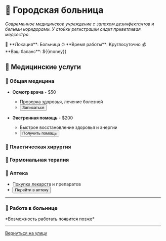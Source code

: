 # 🏥 Городская больница

*Современное медицинское учреждение с запахом дезинфектантов и белыми коридорами. У стойки регистрации сидит приветливая медсестра.*

<div class="location-info">
📍 **Локация**: Больница  
⏰ **Время работы**: Круглосуточно  
💰 **Ваш баланс**: $<span id="money-display">{{money}}</span>
</div>

## 🏥 Медицинские услуги

### 💊 Общая медицина
- **Осмотр врача** - $50
  - Проверка здоровья, лечение болезней
  - <button onclick="goToService('general_checkup')">Записаться</button>

- **Экстренная помощь** - $200
  - Быстрое восстановление здоровья и энергии
  - <button onclick="goToService('emergency')">Получить помощь</button>

### 💉 Пластическая хирургия

<div id="surgery-options">
<!-- Опции операций будут загружены динамически -->
</div>

### 💊 Гормональная терапия

<div id="hormone-options">
<!-- Опции гормонов будут загружены динамически -->
</div>

### 🏪 Аптека
- Покупка лекарств и препаратов
- <button onclick="goToService('pharmacy')">Перейти в аптеку</button>

---

### 💼 Работа в больнице
<div id="job-section">
<p class="hint">*Возможность работать появится позже*</p>
</div>

---

[Вернуться на улицу](street)

<script>
// Загрузка опций операций
function loadSurgeryOptions() {
  const container = document.getElementById('surgery-options');
  const bodySystem = window.store.body || {};
  
  const surgeries = [
    {
      id: 'breast_augmentation',
      name: 'Увеличение груди',
      description: `Текущий размер: ${getBreastSize()}`,
      price: 5000,
      requirements: { money: 5000 },
      disabled: bodySystem.breastSize >= 6
    },
    {
      id: 'breast_reduction',
      name: 'Уменьшение груди',
      description: 'Уменьшить размер груди',
      price: 4000,
      requirements: { money: 4000, breastSize: 1 },
      disabled: bodySystem.breastSize <= 0
    },
    {
      id: 'butt_augmentation',
      name: 'Увеличение ягодиц',
      description: `Текущий размер: ${getButtSize()}`,
      price: 4500,
      requirements: { money: 4500 },
      disabled: bodySystem.buttSize >= 5
    },
    {
      id: 'facial_feminization',
      name: 'Феминизация лица',
      description: 'Сделать черты лица более женственными',
      price: 8000,
      requirements: { money: 8000 },
      disabled: bodySystem.faceShape >= 3
    },
    {
      id: 'lip_filler',
      name: 'Увеличение губ',
      description: 'Сделать губы более пухлыми',
      price: 2000,
      requirements: { money: 2000 },
      disabled: bodySystem.lips >= 3
    },
    {
      id: 'laser_hair_removal',
      name: 'Лазерная эпиляция',
      description: 'Удаление волос на теле',
      price: 3000,
      requirements: { money: 3000 },
      disabled: bodySystem.bodyHair <= 0
    }
  ];
  
  container.innerHTML = surgeries.map(surgery => {
    const canAfford = window.getStat('money') >= surgery.price;
    const meetsRequirements = checkSurgeryRequirements(surgery.requirements);
    const isDisabled = surgery.disabled || !canAfford || !meetsRequirements;
    
    return `
      <div class="surgery-card ${!canAfford ? 'unaffordable' : ''} ${surgery.disabled ? 'maxed' : ''}">
        <h4>${surgery.name}</h4>
        <p>${surgery.description}</p>
        <p class="price">Цена: $${surgery.price}</p>
        <button 
          onclick="performSurgery('${surgery.id}')" 
          ${isDisabled ? 'disabled' : ''}
        >
          ${surgery.disabled ? 'Максимум достигнут' : !canAfford ? 'Недостаточно денег' : 'Сделать операцию'}
        </button>
      </div>
    `;
  }).join('');
}

// Загрузка опций гормонов
function loadHormoneOptions() {
  const container = document.getElementById('hormone-options');
  
  const hormones = [
    {
      id: 'estrogen',
      name: 'Эстроген',
      description: 'Женские гормоны для феминизации тела',
      price: 200,
      duration: 30,
      effects: 'Увеличение груди, бедер, уменьшение мышц'
    },
    {
      id: 'antiandrogen',
      name: 'Антиандрогены',
      description: 'Блокаторы мужских гормонов',
      price: 150,
      duration: 30,
      effects: 'Уменьшение размера члена, снижение либидо'
    },
    {
      id: 'testosterone',
      name: 'Тестостерон',
      description: 'Мужские гормоны',
      price: 180,
      duration: 30,
      effects: 'Увеличение мышц, рост волос на теле'
    }
  ];
  
  container.innerHTML = hormones.map(hormone => {
    const canAfford = window.getStat('money') >= hormone.price;
    
    return `
      <div class="hormone-card ${!canAfford ? 'unaffordable' : ''}">
        <h4>${hormone.name}</h4>
        <p>${hormone.description}</p>
        <p class="effects">Эффекты: ${hormone.effects}</p>
        <p class="duration">Курс: ${hormone.duration} дней</p>
        <p class="price">Цена: $${hormone.price}</p>
        <button 
          onclick="buyHormones('${hormone.id}')" 
          ${!canAfford ? 'disabled' : ''}
        >
          ${!canAfford ? 'Недостаточно денег' : 'Купить курс'}
        </button>
      </div>
    `;
  }).join('');
}

// Получение описаний размеров
function getBreastSize() {
  const sizes = ['плоская', 'A', 'B', 'C', 'D', 'DD', 'E+'];
  return sizes[window.store.body?.breastSize || 0];
}

function getButtSize() {
  const sizes = ['плоская', 'маленькая', 'средняя', 'пузырьком', 'большая', 'огромная'];
  return sizes[window.store.body?.buttSize || 2];
}

// Проверка требований для операции
function checkSurgeryRequirements(requirements) {
  for (const [stat, value] of Object.entries(requirements)) {
    if (stat === 'breastSize' && (!window.store.body || window.store.body.breastSize < value)) {
      return false;
    }
    if (stat !== 'money' && window.getStat(stat) < value) {
      return false;
    }
  }
  return true;
}

// Выполнение операции
async function performSurgery(surgeryId) {
  const surgeryData = {
    breast_augmentation: {
      cost: 5000,
      recovery: 7,
      bodyChanges: { breastSize: 1 },
      message: 'Операция прошла успешно! Размер груди увеличен.'
    },
    breast_reduction: {
      cost: 4000,
      recovery: 5,
      bodyChanges: { breastSize: -1 },
      message: 'Операция прошла успешно! Размер груди уменьшен.'
    },
    butt_augmentation: {
      cost: 4500,
      recovery: 5,
      bodyChanges: { buttSize: 1 },
      message: 'Операция прошла успешно! Ягодицы стали больше.'
    },
    facial_feminization: {
      cost: 8000,
      recovery: 10,
      bodyChanges: { faceShape: 1, lips: 1 },
      message: 'Операция прошла успешно! Лицо стало более женственным.'
    },
    lip_filler: {
      cost: 2000,
      recovery: 2,
      bodyChanges: { lips: 1 },
      message: 'Процедура завершена! Губы стали более пухлыми.'
    },
    laser_hair_removal: {
      cost: 3000,
      recovery: 1,
      bodyChanges: { bodyHair: -1 },
      message: 'Процедура завершена! Волосы на теле удалены.'
    }
  };
  
  const surgery = surgeryData[surgeryId];
  if (!surgery) return;
  
  if (!confirm(`Сделать операцию за $${surgery.cost}? Восстановление займет ${surgery.recovery} дней.`)) {
    return;
  }
  
  // Оплата
  window.addStat('money', -surgery.cost);
  
  // Применение изменений к телу
  const BodySystem = (await import('../systems/BodySystem.js')).default;
  const bodySystem = new BodySystem(window.store);
  
  for (const [part, change] of Object.entries(surgery.bodyChanges)) {
    bodySystem.modifyBodyPart(part, change);
  }
  
  // Эффекты восстановления
  window.addStat('health', -30);
  window.addStat('energy', -50);
  window.addStat('stress', 20);
  
  alert(surgery.message);
  
  // Обновление отображения
  loadSurgeryOptions();
  updateMoneyDisplay();
}

// Покупка гормонов
async function buyHormones(hormoneId) {
  const hormoneData = {
    estrogen: { cost: 200, name: 'Эстроген' },
    antiandrogen: { cost: 150, name: 'Антиандрогены' },
    testosterone: { cost: 180, name: 'Тестостерон' }
  };
  
  const hormone = hormoneData[hormoneId];
  if (!hormone) return;
  
  if (!confirm(`Купить месячный курс ${hormone.name} за $${hormone.cost}?`)) {
    return;
  }
  
  // Оплата
  window.addStat('money', -hormone.cost);
  
  // Добавление в инвентарь
  window.addItem({
    id: `hormone_${hormoneId}`,
    name: `${hormone.name} (30 дней)`,
    icon: '💊',
    type: 'consumable',
    uses: 30,
    effects: { hormone: hormoneId },
    description: `Курс гормональной терапии`
  });
  
  alert(`Вы купили курс ${hormone.name}. Принимайте по одной таблетке в день.`);
  updateMoneyDisplay();
}

// Переход к услуге
function goToService(service) {
  window.location.search = `?scene=hospital_${service}`;
}

// Обновление отображения денег
function updateMoneyDisplay() {
  document.getElementById('money-display').textContent = window.getStat('money') || 0;
}

// Стили
const style = document.createElement('style');
style.textContent = `
  .location-info {
    background: rgba(255,255,255,0.1);
    padding: 15px;
    border-radius: 8px;
    margin-bottom: 20px;
  }
  
  .surgery-card, .hormone-card {
    background: rgba(255,255,255,0.05);
    border: 1px solid var(--border-color);
    border-radius: 8px;
    padding: 15px;
    margin: 10px 0;
    transition: all 0.3s ease;
  }
  
  .surgery-card:hover, .hormone-card:hover {
    border-color: var(--primary-color);
    box-shadow: var(--shadow-glow);
  }
  
  .surgery-card.unaffordable, .hormone-card.unaffordable {
    opacity: 0.6;
  }
  
  .surgery-card.maxed {
    opacity: 0.4;
    border-color: var(--success-color);
  }
  
  .price {
    color: var(--accent-color);
    font-weight: bold;
    font-size: 1.1rem;
  }
  
  .effects {
    color: var(--text-secondary);
    font-style: italic;
  }
  
  .duration {
    color: var(--primary-color);
  }
  
  .hint {
    color: var(--text-secondary);
    font-style: italic;
  }
  
  #surgery-options, #hormone-options {
    margin: 20px 0;
  }
`;
document.head.appendChild(style);

// Инициализация
loadSurgeryOptions();
loadHormoneOptions();
updateMoneyDisplay();
</script> 